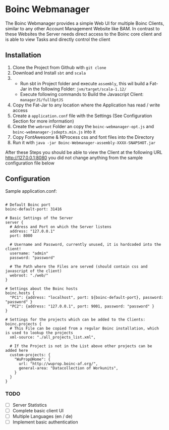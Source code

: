Boinc Webmanager
=====================

The Boinc Webmanager provides a simple Web UI for multiple Boinc Clients, similar to any other 
Account Management Website like BAM. In contrast to these Websites the Server needs direct access
to the Boinc core client and is able to view Tasks and directly control the client


## Installation
1. Clone the Project from Github with `git clone`
2. Download and Install `sbt` and `scala`
3. - Run sbt in Project folder and execute `assembly`, this wil build a Fat-Jar in the following Folder: `jvm/target/scala-1.12/`
   - Execute following commands to Build the Javascript Client: `managerJS/fullOptJS`
4. Copy the Fat-Jar to any location where the Application has read / write access
5. Create a `application.conf` file with the Settings (See Configuration Section for more information)
6. Create the `webroot` Folder an copy the `boinc-webmanager-opt.js` and `boinc-webmanager-jsdepts.min.js` into it
7. Copy FontAwesome & NProcess css and font files into the Directory
8. Run it with `java -jar Boinc-Webmanager-assembly-XXXX-SNAPSHOT.jar`

After these Steps you should be able to view the Client at the following URL http://127.0.0.1:8080 
you did not change anything from the sample configuration file below

## Configuration
Sample application.conf: 
````hocon

# Default Boinc port
boinc-default-port: 31416

# Basic Settings of the Server
server {
  # Adress and Port on which the Server listens
  address: "127.0.0.1"
  port: 8080
  
  # Username and Password, currently unused, it is hardcoded into the client!
  username: "admin"
  password: "password"
  
  # The Path where the Files are served (should contain css and javascript of the client)
  webroot: "./web/"
}

# Settings about the Boinc hosts
boinc.hosts {
  "PC1": {address: "localhost", port: ${boinc-default-port}, password: "password" }
  "PC2": {address: "127.0.0.1", port: 9001, password: "password" }
}

# Settings for the projects which can be added to the Clients: 
boinc.projects {
  # This File can be copied from a regular Boinc installation, which is used to lookup the projects
  xml-source: "./all_projects_list.xml",
  
  # If the Project is not in the List above other projects can be added here
  custom-projects: {
    "WuProp@Home": {
      url: "http://wuprop.boinc-af.org/",
      general-area: "Datacollection of Workunits",
    }
  }
}
````

### TODO
- [ ] Server Statistics
- [ ] Complete basic client UI
- [ ] Multiple Languages (en / de)
- [ ] Implement basic authentication 
